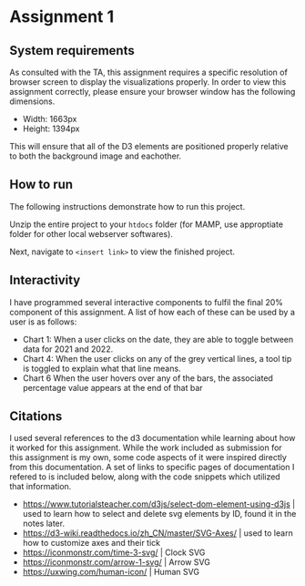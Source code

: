 # Assignment 1

## System requirements

As consulted with the TA, this assignment requires a specific resolution of browser screen to display the visualizations properly. In order to view this assignment correctly, please ensure your browser window has the following dimensions.

- Width: 1663px
- Height: 1394px

This will ensure that all of the D3 elements are positioned properly relative to both the background image and eachother.

## How to run

The following instructions demonstrate how to run this project.

Unzip the entire project to your `htdocs` folder (for MAMP, use approptiate folder for other local webserver softwares).

Next, navigate to `<insert link>` to view the finished project.

## Interactivity

I have programmed several interactive components to fulfil the final 20% component of this assignment. A list of how each of these can be used by a user is as follows:

- Chart 1: When a user clicks on the date, they are able to toggle between data for 2021 and 2022.
- Chart 4: When the user clicks on any of the grey vertical lines, a tool tip is toggled to explain what that line means.
- Chart 6 When the user hovers over any of the bars, the associated percentage value appears at the end of that bar

## Citations

I used several references to the d3 documentation while learning about how it worked for this assignment. While the work included as submission for this assignment is my own, some code aspects of it were inspired directly from this documentation. A set of links to specific pages of documentation I refered to is included below, along with the code snippets which utilized that information.

- https://www.tutorialsteacher.com/d3js/select-dom-element-using-d3js | used to learn how to select and delete svg elements by ID, found it in the notes later.
- https://d3-wiki.readthedocs.io/zh_CN/master/SVG-Axes/ | used to learn how to customize axes and their tick
- https://iconmonstr.com/time-3-svg/ | Clock SVG
- https://iconmonstr.com/arrow-1-svg/ | Arrow SVG
- https://uxwing.com/human-icon/ | Human SVG
